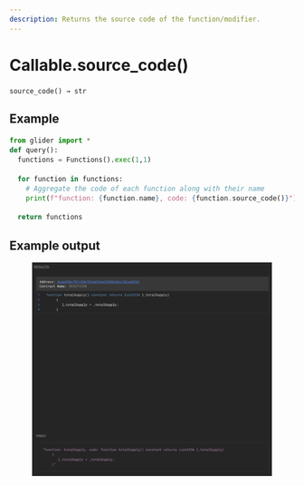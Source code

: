 ```yaml
---
description: Returns the source code of the function/modifier.
---
```


# Callable.source\_code()

`source_code() → str`

## Example

```python
from glider import *
def query():
  functions = Functions().exec(1,1)

  for function in functions:
    # Aggregate the code of each function along with their name
    print(f"function: {function.name}, code: {function.source_code()}")

  return functions
```

## Example output

<figure><img src="../../.gitbook/assets/image (2) (1) (1) (1) (1) (1) (1) (1) (1) (1) (1) (1).png" alt=""><figcaption></figcaption></figure>
